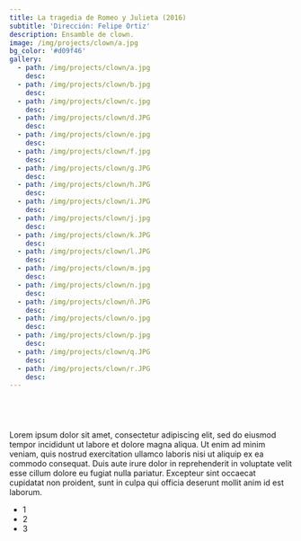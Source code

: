 ```yaml
---
title: La tragedia de Romeo y Julieta (2016)
subtitle: 'Dirección: Felipe Ortiz'
description: Ensamble de clown.
image: /img/projects/clown/a.jpg
bg_color: '#d09f46'
gallery:
  - path: /img/projects/clown/a.jpg
    desc:
  - path: /img/projects/clown/b.jpg
    desc:
  - path: /img/projects/clown/c.jpg
    desc:
  - path: /img/projects/clown/d.JPG
    desc:
  - path: /img/projects/clown/e.jpg
    desc:
  - path: /img/projects/clown/f.jpg
    desc:
  - path: /img/projects/clown/g.JPG
    desc:
  - path: /img/projects/clown/h.JPG
    desc:
  - path: /img/projects/clown/i.JPG
    desc:
  - path: /img/projects/clown/j.jpg
    desc:
  - path: /img/projects/clown/k.JPG
    desc:
  - path: /img/projects/clown/l.JPG
    desc:
  - path: /img/projects/clown/m.jpg
    desc:
  - path: /img/projects/clown/n.jpg
    desc:
  - path: /img/projects/clown/ñ.JPG
    desc:
  - path: /img/projects/clown/o.jpg
    desc:
  - path: /img/projects/clown/p.jpg
    desc:
  - path: /img/projects/clown/q.JPG
    desc:
  - path: /img/projects/clown/r.JPG
    desc:
---
```


## &nbsp;

Lorem ipsum dolor sit amet, consectetur adipiscing elit, sed do eiusmod tempor incididunt ut labore et dolore magna aliqua. Ut enim ad minim veniam, quis nostrud exercitation ullamco laboris nisi ut aliquip ex ea commodo consequat. Duis aute irure dolor in reprehenderit in voluptate velit esse cillum dolore eu fugiat nulla pariatur. Excepteur sint occaecat cupidatat non proident, sunt in culpa qui officia deserunt mollit anim id est laborum.

* 1
* 2
* 3